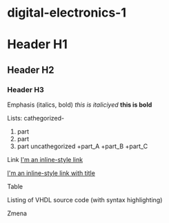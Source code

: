 # digital-electronics-1
# Header H1
## Header H2
### Header H3

Emphasis (italics, bold) *this is italiciyed* **this is bold**

Lists:
cathegorized-
1. part
2. part
3. part
uncathegorized
+part_A
+part_B
+part_C

Link
[I'm an inline-style link](https://www.google.com)

[I'm an inline-style link with title](https://www.google.com "Google's Homepage")

Table

Listing of VHDL source code (with syntax highlighting)

Zmena